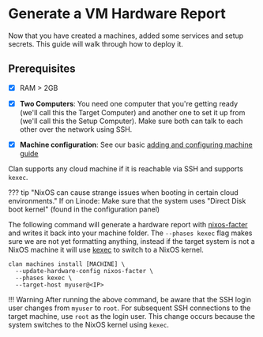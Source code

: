 # Generate a VM Hardware Report

Now that you have created a machines, added some services and setup secrets. This guide will walk through how to deploy it.

## Prerequisites
- [x] RAM > 2GB
- [x] **Two Computers**: You need one computer that you're getting ready (we'll call this the Target Computer) and another one to set it up from (we'll call this the Setup Computer). Make sure both can talk to each other over the network using SSH.
- [x] **Machine configuration**: See our basic [adding and configuring machine guide](./add-machines.md)


Clan supports any cloud machine if it is reachable via SSH and supports `kexec`.


??? tip "NixOS can cause strange issues when booting in certain cloud environments."
    If on Linode: Make sure that the system uses "Direct Disk boot kernel" (found in the configuration panel)


The following command will generate a hardware report with [nixos-facter](https://github.com/nix-community/nixos-facter) and writes it back into your machine folder. The `--phases kexec` flag makes sure we are not yet formatting anything, instead if the target system is not a NixOS machine it will use [kexec](https://wiki.archlinux.org/title/Kexec) to switch to a NixOS kernel.


```terminal
clan machines install [MACHINE] \
  --update-hardware-config nixos-facter \
  --phases kexec \
  --target-host myuser@<IP>
```

!!! Warning
    After running the above command, be aware that the SSH login user changes from `myuser` to `root`. For subsequent SSH connections to the target machine, use `root` as the login user. This change occurs because the system switches to the NixOS kernel using `kexec`.
